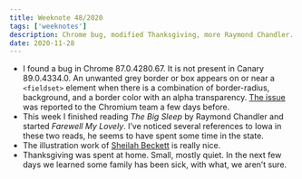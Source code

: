 ```yaml
---
title: Weeknote 48/2020
tags: ['weeknotes']
description: Chrome bug, modified Thanksgiving, more Raymond Chandler. 
date: 2020-11-28
---
```

* I found a bug in Chrome 87.0.4280.67. It is not present in Canary 89.0.4334.0.  An unwanted grey border or box appears on or near a `<fieldset>`  element when there is a combination of border-radius, background, and a border color with an alpha transparency. [The issue](https://bugs.chromium.org/p/chromium/issues/detail?id=1150372&q=fieldset&can=2) was reported to the Chromium team a few days before. 
* This week I finished reading _The Big Sleep_ by Raymond Chandler and started _Farewell My Lovely_. I’ve noticed several references to Iowa in these two reads, he seems to have spent some time in the state. 
* The illustration work of [Sheilah Beckett](https://en.wikipedia.org/wiki/Sheilah_Beckett) is really nice. 
* Thanksgiving was spent at home. Small, mostly quiet. In the next few days we learned some family has been sick, with what, we aren’t sure. 